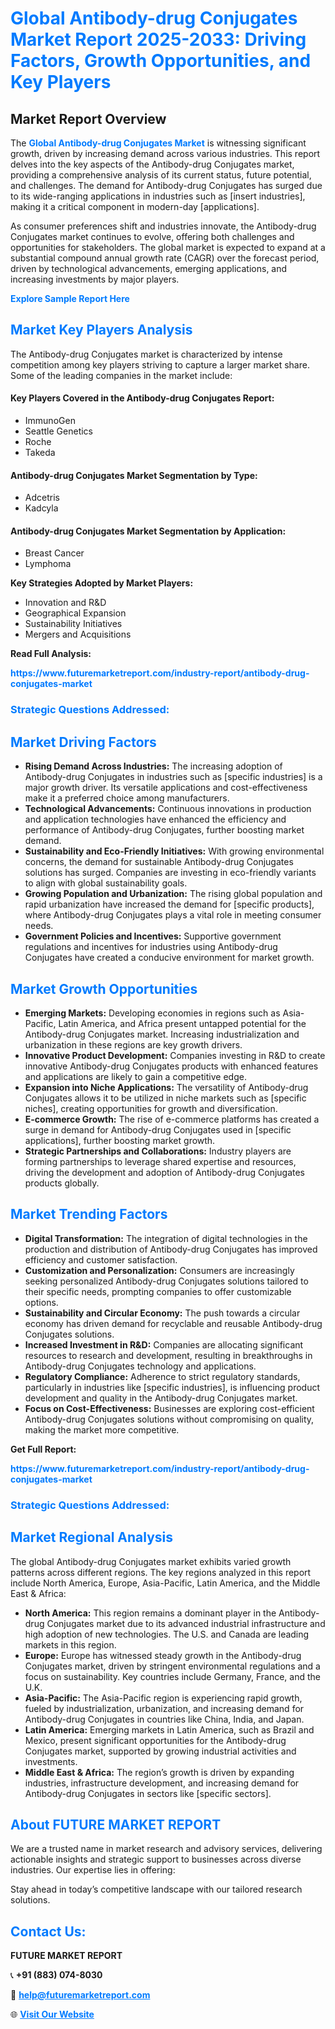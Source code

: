 <h1 style="color: #007BFF;">Global Antibody-drug Conjugates Market Report 2025-2033: Driving Factors, Growth Opportunities, and Key Players</h1>

<section id="overview">
<h2>Market Report Overview</h2>
<p>The <a href="https://www.futuremarketreport.com/industry-report/antibody-drug-conjugates-market" style="color: #007BFF; text-decoration: none;"><strong>Global Antibody-drug Conjugates Market</strong></a> is witnessing significant growth, driven by increasing demand across various industries. This report delves into the key aspects of the Antibody-drug Conjugates market, providing a comprehensive analysis of its current status, future potential, and challenges. The demand for Antibody-drug Conjugates has surged due to its wide-ranging applications in industries such as [insert industries], making it a critical component in modern-day [applications].</p>
<p>As consumer preferences shift and industries innovate, the Antibody-drug Conjugates market continues to evolve, offering both challenges and opportunities for stakeholders. The global market is expected to expand at a substantial compound annual growth rate (CAGR) over the forecast period, driven by technological advancements, emerging applications, and increasing investments by major players.</p>
</section>

<section id="overview">
<p><a href="https://www.futuremarketreport.com/request-sample/reportId=97889" style="color: #007BFF; text-decoration: none;"><strong>Explore Sample Report Here</strong></a></p>
</section>

<section id="key-players">
<h2 style="color: #007BFF;">Market Key Players Analysis</h2>
<p>The Antibody-drug Conjugates market is characterized by intense competition among key players striving to capture a larger market share. Some of the leading companies in the market include:</p>
<h4>Key Players Covered in the Antibody-drug Conjugates Report:</h4>
<ul><li>ImmunoGen</li><li>Seattle Genetics</li><li>Roche</li><li>Takeda</li></ul>
<h4>Antibody-drug Conjugates Market Segmentation by Type:</h4>
<ul><li>Adcetris</li><li>Kadcyla</li></ul>

<h4>Antibody-drug Conjugates Market Segmentation by Application:</h4>
<ul><li>Breast Cancer</li><li>Lymphoma</li></ul>
<p><strong>Key Strategies Adopted by Market Players:</strong></p>
<ul>
<li>Innovation and R&D</li>
<li>Geographical Expansion</li>
<li>Sustainability Initiatives</li>
<li>Mergers and Acquisitions</li>
</ul>
</section>

<section>
<p><strong>Read Full Analysis: </strong></p><a href="https://www.futuremarketreport.com/industry-report/antibody-drug-conjugates-market" style="color: #007BFF; text-decoration: none;"><strong>https://www.futuremarketreport.com/industry-report/antibody-drug-conjugates-market</strong></a>
<h3 style="color: #007BFF;">Strategic Questions Addressed:</h3>
</section>

<section id="driving-factors">
<h2 style="color: #007BFF;">Market Driving Factors</h2>
<ul>
<li><strong>Rising Demand Across Industries:</strong> The increasing adoption of Antibody-drug Conjugates in industries such as [specific industries] is a major growth driver. Its versatile applications and cost-effectiveness make it a preferred choice among manufacturers.</li>
<li><strong>Technological Advancements:</strong> Continuous innovations in production and application technologies have enhanced the efficiency and performance of Antibody-drug Conjugates, further boosting market demand.</li>
<li><strong>Sustainability and Eco-Friendly Initiatives:</strong> With growing environmental concerns, the demand for sustainable Antibody-drug Conjugates solutions has surged. Companies are investing in eco-friendly variants to align with global sustainability goals.</li>
<li><strong>Growing Population and Urbanization:</strong> The rising global population and rapid urbanization have increased the demand for [specific products], where Antibody-drug Conjugates plays a vital role in meeting consumer needs.</li>
<li><strong>Government Policies and Incentives:</strong> Supportive government regulations and incentives for industries using Antibody-drug Conjugates have created a conducive environment for market growth.</li>
</ul>
</section>

<section id="growth-opportunities">
<h2 style="color: #007BFF;">Market Growth Opportunities</h2>
<ul>
<li><strong>Emerging Markets:</strong> Developing economies in regions such as Asia-Pacific, Latin America, and Africa present untapped potential for the Antibody-drug Conjugates market. Increasing industrialization and urbanization in these regions are key growth drivers.</li>
<li><strong>Innovative Product Development:</strong> Companies investing in R&D to create innovative Antibody-drug Conjugates products with enhanced features and applications are likely to gain a competitive edge.</li>
<li><strong>Expansion into Niche Applications:</strong> The versatility of Antibody-drug Conjugates allows it to be utilized in niche markets such as [specific niches], creating opportunities for growth and diversification.</li>
<li><strong>E-commerce Growth:</strong> The rise of e-commerce platforms has created a surge in demand for Antibody-drug Conjugates used in [specific applications], further boosting market growth.</li>
<li><strong>Strategic Partnerships and Collaborations:</strong> Industry players are forming partnerships to leverage shared expertise and resources, driving the development and adoption of Antibody-drug Conjugates products globally.</li>
</ul>
</section>

<section id="trending-factors">
<h2 style="color: #007BFF;">Market Trending Factors</h2>
<ul>
<li><strong>Digital Transformation:</strong> The integration of digital technologies in the production and distribution of Antibody-drug Conjugates has improved efficiency and customer satisfaction.</li>
<li><strong>Customization and Personalization:</strong> Consumers are increasingly seeking personalized Antibody-drug Conjugates solutions tailored to their specific needs, prompting companies to offer customizable options.</li>
<li><strong>Sustainability and Circular Economy:</strong> The push towards a circular economy has driven demand for recyclable and reusable Antibody-drug Conjugates solutions.</li>
<li><strong>Increased Investment in R&D:</strong> Companies are allocating significant resources to research and development, resulting in breakthroughs in Antibody-drug Conjugates technology and applications.</li>
<li><strong>Regulatory Compliance:</strong> Adherence to strict regulatory standards, particularly in industries like [specific industries], is influencing product development and quality in the Antibody-drug Conjugates market.</li>
<li><strong>Focus on Cost-Effectiveness:</strong> Businesses are exploring cost-efficient Antibody-drug Conjugates solutions without compromising on quality, making the market more competitive.</li>
</ul>
</section>

<section>
<p><strong>Get Full Report: </strong></p><a href="https://www.futuremarketreport.com/industry-report/antibody-drug-conjugates-market" style="color: #007BFF; text-decoration: none;"><strong>https://www.futuremarketreport.com/industry-report/antibody-drug-conjugates-market</strong></a>
<h3 style="color: #007BFF;">Strategic Questions Addressed:</h3>
</section>


<section id="regional-analysis">
<h2 style="color: #007BFF;">Market Regional Analysis</h2>
<p>The global Antibody-drug Conjugates market exhibits varied growth patterns across different regions. The key regions analyzed in this report include North America, Europe, Asia-Pacific, Latin America, and the Middle East & Africa:</p>
<ul>
<li><strong>North America:</strong> This region remains a dominant player in the Antibody-drug Conjugates market due to its advanced industrial infrastructure and high adoption of new technologies. The U.S. and Canada are leading markets in this region.</li>
<li><strong>Europe:</strong> Europe has witnessed steady growth in the Antibody-drug Conjugates market, driven by stringent environmental regulations and a focus on sustainability. Key countries include Germany, France, and the U.K.</li>
<li><strong>Asia-Pacific:</strong> The Asia-Pacific region is experiencing rapid growth, fueled by industrialization, urbanization, and increasing demand for Antibody-drug Conjugates in countries like China, India, and Japan.</li>
<li><strong>Latin America:</strong> Emerging markets in Latin America, such as Brazil and Mexico, present significant opportunities for the Antibody-drug Conjugates market, supported by growing industrial activities and investments.</li>
<li><strong>Middle East & Africa:</strong> The region’s growth is driven by expanding industries, infrastructure development, and increasing demand for Antibody-drug Conjugates in sectors like [specific sectors].</li>
</ul>
</section>

<footer>
<h2 style="color: #007BFF;">About FUTURE MARKET REPORT</h2>
<p>We are a trusted name in market research and advisory services, delivering actionable insights and strategic support to businesses across diverse industries. Our expertise lies in offering:</p>

<p>Stay ahead in today’s competitive landscape with our tailored research solutions.</p>

<h2 style="color: #007BFF;">Contact Us:</h2>
<p><strong>FUTURE MARKET REPORT</strong></p>
<p>📞 <strong>+91 (883) 074-8030</strong></p>
<p>📧 <strong><a href="mailto:help@futuremarketreport.com" style="color: #007BFF;">help@futuremarketreport.com</a></strong></p>
<p>🌐 <strong><a href="https://www.futuremarketreport.com/" style="color: #007BFF;">Visit Our Website</a></strong></p>
</footer>
